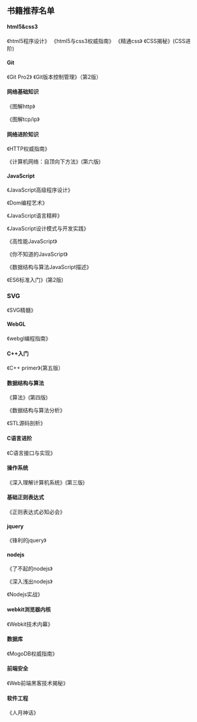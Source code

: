 ##  书籍推荐名单

#### html5&css3

《html5程序设计》
《html5与css3权威指南》
《精通css》
《CSS揭秘》(CSS进阶)

#### Git
《Git Pro2》
 《Git版本控制管理》（第2版）

#### 网络基础知识

《图解http》

《图解tcp/ip》

#### 网络进阶知识

《HTTP权威指南》

《计算机网络：自顶向下方法》(第六版)

#### JavaScript

《JavaScript高级程序设计》

《Dom编程艺术》

《JavaScript语言精粹》

《JavaScript设计模式与开发实践》

《高性能JavaScript》

《你不知道的JavaScript》

《数据结构与算法JavaScript描述》

《ES6标准入门》(第2版)

### SVG

《SVG精髓》

#### WebGL

《webgl编程指南》

#### C++入门

《C++ primer》(第五版）

#### 数据结构与算法

《算法》(第四版)

《数据结构与算法分析》

《STL源码剖析》

#### C语言进阶

《C语言接口与实现》


#### 操作系统

《深入理解计算机系统》(第三版)

#### 基础正则表达式

《正则表达式必知必会》

#### jquery

《锋利的jquery》

#### nodejs

《了不起的nodejs》

《深入浅出nodejs》

《Nodejs实战》

#### webkit浏览器内核

《Webkit技术内幕》

#### 数据库

《MogoDB权威指南》

#### 前端安全

《Web前端黑客技术揭秘》

#### 软件工程

《人月神话》
